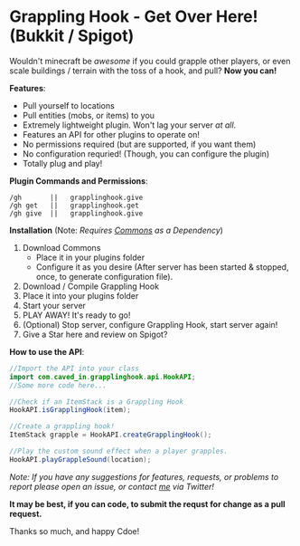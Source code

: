 # Grappling Hook - Get Over Here! (Bukkit / Spigot)

Wouldn't minecraft be *awesome* if you could grapple other players, or even scale buildings / terrain with the toss of a hook, and pull? **Now you can!**

**Features**:
* Pull yourself to locations
* Pull entities (mobs, or items) to you
* Extremely lightweight plugin. Won't lag your server *at all*.
* Features an API for other plugins to operate on!
* No permissions required (but are supported, if you want them)
* No configuration requried! (Though, you can configure the plugin)
* Totally plug and play!

**Plugin Commands and Permissions**:
```
/gh       ||   grapplinghook.give
/gh get   ||   grapplinghook.get
/gh give  ||   grapplinghook.give
```

**Installation**
(Note: *Requires [Commons](http://www.github.com/TechnicalBro/Commons) as a Dependency*)

1. Download Commons
   * Place it in your plugins folder
   * Configure it as you desire (After server has been started & stopped, once, to generate configuration file).
2. Download / Compile Grappling Hook
3. Place it into your plugins folder
4. Start your server
5. PLAY AWAY! It's ready to go!
6. (Optional) Stop server, configure Grappling Hook, start server again!
7. Give a Star here and review on Spigot?

**How to use the API**:
```java
//Import the API into your class
import com.caved_in.grapplinghook.api.HookAPI;
//Some more code here...

//Check if an ItemStack is a Grappling Hook
HookAPI.isGrapplingHook(item);

//Create a grappling hook!
ItemStack grapple = HookAPI.createGrapplingHook();

//Play the custom sound effect when a player grapples.
HookAPI.playGrappleSound(location);
```

*Note: If you have any suggestions for features, requests, or problems to report please open an issue, or contact [me](http://www.twitter.com/TechnicalBro) via Twitter!*

**It may be best, if you can code, to submit the requst for change as a pull request.**

Thanks so much, and happy Cdoe!
